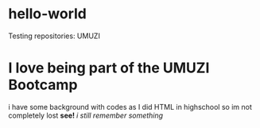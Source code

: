 # hello-world
Testing repositories: UMUZI
<h1> I love being part of the UMUZI Bootcamp </h1>
i have some background with codes as I did HTML in highschool so im not completely lost
<b> see! </b>
<i> i still remember something </i>
